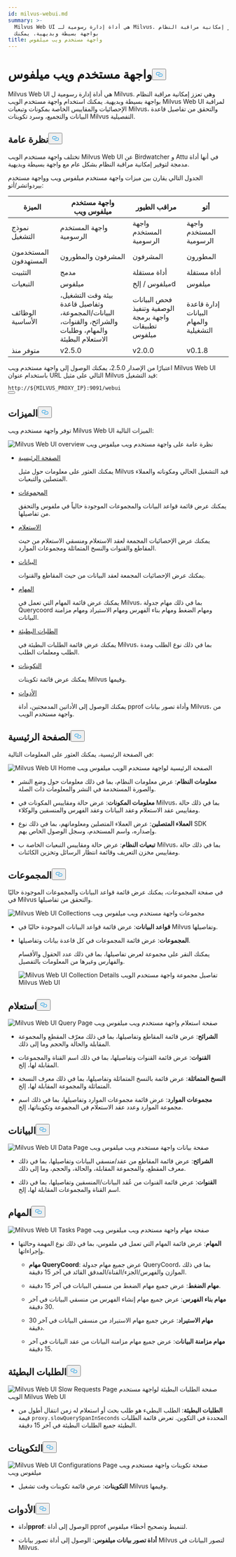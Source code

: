 ```yaml
---
id: milvus-webui.md
summary: >-
  Milvus Web UI هي أداة إدارة رسومية لـ Milvus. وهي تعزز إمكانية مراقبة النظام
  بواجهة بسيطة وبديهية. يمكنك
title: واجهة مستخدم ويب ميلفوس
---
```

<h1 id="Milvus-WebUI" class="common-anchor-header">واجهة مستخدم ويب ميلفوس<button data-href="#Milvus-WebUI" class="anchor-icon" translate="no">
      <svg translate="no"
        aria-hidden="true"
        focusable="false"
        height="20"
        version="1.1"
        viewBox="0 0 16 16"
        width="16"
      >
        <path
          fill="#0092E4"
          fill-rule="evenodd"
          d="M4 9h1v1H4c-1.5 0-3-1.69-3-3.5S2.55 3 4 3h4c1.45 0 3 1.69 3 3.5 0 1.41-.91 2.72-2 3.25V8.59c.58-.45 1-1.27 1-2.09C10 5.22 8.98 4 8 4H4c-.98 0-2 1.22-2 2.5S3 9 4 9zm9-3h-1v1h1c1 0 2 1.22 2 2.5S13.98 12 13 12H9c-.98 0-2-1.22-2-2.5 0-.83.42-1.64 1-2.09V6.25c-1.09.53-2 1.84-2 3.25C6 11.31 7.55 13 9 13h4c1.45 0 3-1.69 3-3.5S14.5 6 13 6z"
        ></path>
      </svg>
    </button></h1><p>Milvus Web UI هي أداة إدارة رسومية ل Milvus. وهي تعزز إمكانية مراقبة النظام بواجهة بسيطة وبديهية. يمكنك استخدام واجهة مستخدم الويب Milvus Web UI لمراقبة الإحصائيات والمقاييس الخاصة بمكونات وتبعيات Milvus، والتحقق من تفاصيل قاعدة البيانات والتجميع، وسرد تكوينات Milvus التفصيلية.</p>
<h2 id="Overview" class="common-anchor-header">نظرة عامة<button data-href="#Overview" class="anchor-icon" translate="no">
      <svg translate="no"
        aria-hidden="true"
        focusable="false"
        height="20"
        version="1.1"
        viewBox="0 0 16 16"
        width="16"
      >
        <path
          fill="#0092E4"
          fill-rule="evenodd"
          d="M4 9h1v1H4c-1.5 0-3-1.69-3-3.5S2.55 3 4 3h4c1.45 0 3 1.69 3 3.5 0 1.41-.91 2.72-2 3.25V8.59c.58-.45 1-1.27 1-2.09C10 5.22 8.98 4 8 4H4c-.98 0-2 1.22-2 2.5S3 9 4 9zm9-3h-1v1h1c1 0 2 1.22 2 2.5S13.98 12 13 12H9c-.98 0-2-1.22-2-2.5 0-.83.42-1.64 1-2.09V6.25c-1.09.53-2 1.84-2 3.25C6 11.31 7.55 13 9 13h4c1.45 0 3-1.69 3-3.5S14.5 6 13 6z"
        ></path>
      </svg>
    </button></h2><p>تختلف واجهة مستخدم الويب Milvus Web UI عن Birdwatcher و Attu في أنها أداة مدمجة لتوفير إمكانية مراقبة النظام بشكل عام مع واجهة بسيطة وبديهية.</p>
<p>الجدول التالي يقارن بين ميزات واجهة مستخدم ميلفوس ويب وواجهة مستخدم بيردواتشر/أتو:</p>
<table>
<thead>
<tr><th>الميزة</th><th>واجهة مستخدم ميلفوس ويب</th><th>مراقب الطيور</th><th>أتو</th></tr>
</thead>
<tbody>
<tr><td>نموذج التشغيل</td><td>واجهة المستخدم الرسومية</td><td>واجهة المستخدم الرسومية</td><td>واجهة المستخدم الرسومية</td></tr>
<tr><td>المستخدمون المستهدفون</td><td>المشرفون والمطورون</td><td>المشرفون</td><td>المطورون</td></tr>
<tr><td>التثبيت</td><td>مدمج</td><td>أداة مستقلة</td><td>أداة مستقلة</td></tr>
<tr><td>التبعيات</td><td>ميلفوس</td><td>ميلفوس / إلخd</td><td>ميلفوس</td></tr>
<tr><td>الوظائف الأساسية</td><td>بيئة وقت التشغيل، وتفاصيل قاعدة البيانات/المجموعة، والشرائح، والقنوات، والمهام، وطلبات الاستعلام البطيئة</td><td>فحص البيانات الوصفية وتنفيذ واجهة برمجة تطبيقات ميلفوس</td><td>إدارة قاعدة البيانات والمهام التشغيلية</td></tr>
<tr><td>متوفر منذ</td><td>v2.5.0</td><td>v2.0.0</td><td>v0.1.8</td></tr>
</tbody>
</table>
<p>اعتبارًا من الإصدار 2.5.0، يمكنك الوصول إلى واجهة مستخدم ويب Milvus Web UI باستخدام عنوان URL التالي على مثيل Milvus قيد التشغيل:</p>
<pre><code translate="no">http://<span class="hljs-variable">${MILVUS_PROXY_IP}</span>:9091/webui
<button class="copy-code-btn"></button></code></pre>
<h2 id="Features" class="common-anchor-header">الميزات<button data-href="#Features" class="anchor-icon" translate="no">
      <svg translate="no"
        aria-hidden="true"
        focusable="false"
        height="20"
        version="1.1"
        viewBox="0 0 16 16"
        width="16"
      >
        <path
          fill="#0092E4"
          fill-rule="evenodd"
          d="M4 9h1v1H4c-1.5 0-3-1.69-3-3.5S2.55 3 4 3h4c1.45 0 3 1.69 3 3.5 0 1.41-.91 2.72-2 3.25V8.59c.58-.45 1-1.27 1-2.09C10 5.22 8.98 4 8 4H4c-.98 0-2 1.22-2 2.5S3 9 4 9zm9-3h-1v1h1c1 0 2 1.22 2 2.5S13.98 12 13 12H9c-.98 0-2-1.22-2-2.5 0-.83.42-1.64 1-2.09V6.25c-1.09.53-2 1.84-2 3.25C6 11.31 7.55 13 9 13h4c1.45 0 3-1.69 3-3.5S14.5 6 13 6z"
        ></path>
      </svg>
    </button></h2><p>توفر واجهة مستخدم ويب Milvus Web UI الميزات التالية:</p>
<p>
  
   <span class="img-wrapper"> <img translate="no" src="/docs/v2.5.x/assets/milvus-webui-overview.png" alt="Milvus Web UI overview" class="doc-image" id="milvus-web-ui-overview" />
   </span> <span class="img-wrapper"> <span>نظرة عامة على واجهة مستخدم ويب ميلفوس ويب</span> </span></p>
<ul>
<li><p><a href="#Home">الصفحة الرئيسية</a></p>
<p>يمكنك العثور على معلومات حول مثيل Milvus قيد التشغيل الحالي ومكوناته والعملاء المتصلين والتبعيات.</p></li>
<li><p><a href="#Collections">المجموعات</a></p>
<p>يمكنك عرض قائمة قواعد البيانات والمجموعات الموجودة حالياً في ملفوس والتحقق من تفاصيلها.</p></li>
<li><p><a href="#Query">الاستعلام</a></p>
<p>يمكنك عرض الإحصائيات المجمعة لعقد الاستعلام ومنسقي الاستعلام من حيث المقاطع والقنوات والنسخ المتماثلة ومجموعات الموارد.</p></li>
<li><p><a href="#Data">البيانات</a></p>
<p>يمكنك عرض الإحصائيات المجمعة لعقد البيانات من حيث المقاطع والقنوات.</p></li>
<li><p><a href="#Tasks">المهام</a></p>
<p>يمكنك عرض قائمة المهام التي تعمل في Milvus، بما في ذلك مهام جدولة Querycoord ومهام الضغط ومهام بناء الفهرس ومهام الاستيراد ومهام مزامنة البيانات.</p></li>
<li><p><a href="#Slow-requests">الطلبات البطيئة</a></p>
<p>يمكنك عرض قائمة الطلبات البطيئة في Milvus، بما في ذلك نوع الطلب ومدة الطلب ومعلمات الطلب.</p></li>
<li><p><a href="#Configurations">التكوينات</a></p>
<p>يمكنك عرض قائمة تكوينات Milvus وقيمها.</p></li>
<li><p><a href="#Tools">الأدوات</a></p>
<p>يمكنك الوصول إلى الأداتين المدمجتين، أداة pprof وأداة تصور بيانات Milvus، من واجهة مستخدم الويب.</p></li>
</ul>
<h2 id="Home" class="common-anchor-header">الصفحة الرئيسية<button data-href="#Home" class="anchor-icon" translate="no">
      <svg translate="no"
        aria-hidden="true"
        focusable="false"
        height="20"
        version="1.1"
        viewBox="0 0 16 16"
        width="16"
      >
        <path
          fill="#0092E4"
          fill-rule="evenodd"
          d="M4 9h1v1H4c-1.5 0-3-1.69-3-3.5S2.55 3 4 3h4c1.45 0 3 1.69 3 3.5 0 1.41-.91 2.72-2 3.25V8.59c.58-.45 1-1.27 1-2.09C10 5.22 8.98 4 8 4H4c-.98 0-2 1.22-2 2.5S3 9 4 9zm9-3h-1v1h1c1 0 2 1.22 2 2.5S13.98 12 13 12H9c-.98 0-2-1.22-2-2.5 0-.83.42-1.64 1-2.09V6.25c-1.09.53-2 1.84-2 3.25C6 11.31 7.55 13 9 13h4c1.45 0 3-1.69 3-3.5S14.5 6 13 6z"
        ></path>
      </svg>
    </button></h2><p>في الصفحة الرئيسية، يمكنك العثور على المعلومات التالية:</p>
<p>
  
   <span class="img-wrapper"> <img translate="no" src="/docs/v2.5.x/assets/webui-home.png" alt="Milvus Web UI Home" class="doc-image" id="milvus-web-ui-home" />
   </span> <span class="img-wrapper"> <span>الصفحة الرئيسية لواجهة مستخدم الويب ميلفوس ويب</span> </span></p>
<ul>
<li><p><strong>معلومات النظام</strong>: عرض معلومات النظام، بما في ذلك معلومات حول وضع النشر والصورة المستخدمة في النشر والمعلومات ذات الصلة.</p></li>
<li><p><strong>معلومات المكونات</strong>: عرض حالة ومقاييس المكونات في Milvus، بما في ذلك حالة ومقاييس عقد الاستعلام وعقد البيانات وعقد الفهرس والمنسقين والوكلاء.</p></li>
<li><p><strong>العملاء المتصلين</strong>: عرض العملاء المتصلين ومعلوماتهم، بما في ذلك نوع SDK وإصداره، واسم المستخدم، وسجل الوصول الخاص بهم.</p></li>
<li><p><strong>تبعيات النظام</strong>: عرض حالة ومقاييس التبعيات الخاصة ب Milvus، بما في ذلك حالة ومقاييس مخزن التعريف وقائمة انتظار الرسائل وتخزين الكائنات.</p></li>
</ul>
<h2 id="Collections" class="common-anchor-header">المجموعات<button data-href="#Collections" class="anchor-icon" translate="no">
      <svg translate="no"
        aria-hidden="true"
        focusable="false"
        height="20"
        version="1.1"
        viewBox="0 0 16 16"
        width="16"
      >
        <path
          fill="#0092E4"
          fill-rule="evenodd"
          d="M4 9h1v1H4c-1.5 0-3-1.69-3-3.5S2.55 3 4 3h4c1.45 0 3 1.69 3 3.5 0 1.41-.91 2.72-2 3.25V8.59c.58-.45 1-1.27 1-2.09C10 5.22 8.98 4 8 4H4c-.98 0-2 1.22-2 2.5S3 9 4 9zm9-3h-1v1h1c1 0 2 1.22 2 2.5S13.98 12 13 12H9c-.98 0-2-1.22-2-2.5 0-.83.42-1.64 1-2.09V6.25c-1.09.53-2 1.84-2 3.25C6 11.31 7.55 13 9 13h4c1.45 0 3-1.69 3-3.5S14.5 6 13 6z"
        ></path>
      </svg>
    </button></h2><p>في صفحة المجموعات، يمكنك عرض قائمة قواعد البيانات والمجموعات الموجودة حاليًا في Milvus والتحقق من تفاصيلها.</p>
<p>
  
   <span class="img-wrapper"> <img translate="no" src="/docs/v2.5.x/assets/webui-collections.png" alt="Milvus Web UI Collections" class="doc-image" id="milvus-web-ui-collections" />
   </span> <span class="img-wrapper"> <span>مجموعات واجهة مستخدم ويب ميلفوس ويب</span> </span></p>
<ul>
<li><p><strong>قواعد البيانات</strong>: عرض قائمة قواعد البيانات الموجودة حاليًا في Milvus وتفاصيلها.</p></li>
<li><p><strong>المجموعات</strong>: عرض قائمة المجموعات في كل قاعدة بيانات وتفاصيلها.</p>
<p>يمكنك النقر على مجموعة لعرض تفاصيلها، بما في ذلك عدد الحقول والأقسام والفهارس وغيرها من المعلومات بالتفصيل.</p>
<p>
  
   <span class="img-wrapper"> <img translate="no" src="/docs/v2.5.x/assets/webui-collection-details.png" alt="Milvus Web UI Collection Details" class="doc-image" id="milvus-web-ui-collection-details" />
   </span> <span class="img-wrapper"> <span>تفاصيل مجموعة واجهة مستخدم الويب Milvus Web UI</span> </span></p></li>
</ul>
<h2 id="Query" class="common-anchor-header">استعلام<button data-href="#Query" class="anchor-icon" translate="no">
      <svg translate="no"
        aria-hidden="true"
        focusable="false"
        height="20"
        version="1.1"
        viewBox="0 0 16 16"
        width="16"
      >
        <path
          fill="#0092E4"
          fill-rule="evenodd"
          d="M4 9h1v1H4c-1.5 0-3-1.69-3-3.5S2.55 3 4 3h4c1.45 0 3 1.69 3 3.5 0 1.41-.91 2.72-2 3.25V8.59c.58-.45 1-1.27 1-2.09C10 5.22 8.98 4 8 4H4c-.98 0-2 1.22-2 2.5S3 9 4 9zm9-3h-1v1h1c1 0 2 1.22 2 2.5S13.98 12 13 12H9c-.98 0-2-1.22-2-2.5 0-.83.42-1.64 1-2.09V6.25c-1.09.53-2 1.84-2 3.25C6 11.31 7.55 13 9 13h4c1.45 0 3-1.69 3-3.5S14.5 6 13 6z"
        ></path>
      </svg>
    </button></h2><p>
  
   <span class="img-wrapper"> <img translate="no" src="/docs/v2.5.x/assets/webui-query.png" alt="Milvus Web UI Query Page" class="doc-image" id="milvus-web-ui-query-page" />
   </span> <span class="img-wrapper"> <span>صفحة استعلام واجهة مستخدم ويب ميلفوس ويب</span> </span></p>
<ul>
<li><p><strong>الشرائح</strong>: عرض قائمة المقاطع وتفاصيلها، بما في ذلك معرّف المقطع والمجموعة المقابلة والحالة والحجم وما إلى ذلك.</p></li>
<li><p><strong>القنوات</strong>: عرض قائمة القنوات وتفاصيلها، بما في ذلك اسم القناة والمجموعات المقابلة لها، إلخ.</p></li>
<li><p><strong>النسخ المتماثلة</strong>: عرض قائمة بالنسخ المتماثلة وتفاصيلها، بما في ذلك معرف النسخة المتماثلة والمجموعة المقابلة لها، إلخ.</p></li>
<li><p><strong>مجموعات الموارد</strong>: عرض قائمة مجموعات الموارد وتفاصيلها، بما في ذلك اسم مجموعة الموارد وعدد عقد الاستعلام في المجموعة وتكويناتها، إلخ.</p></li>
</ul>
<h2 id="Data" class="common-anchor-header">البيانات<button data-href="#Data" class="anchor-icon" translate="no">
      <svg translate="no"
        aria-hidden="true"
        focusable="false"
        height="20"
        version="1.1"
        viewBox="0 0 16 16"
        width="16"
      >
        <path
          fill="#0092E4"
          fill-rule="evenodd"
          d="M4 9h1v1H4c-1.5 0-3-1.69-3-3.5S2.55 3 4 3h4c1.45 0 3 1.69 3 3.5 0 1.41-.91 2.72-2 3.25V8.59c.58-.45 1-1.27 1-2.09C10 5.22 8.98 4 8 4H4c-.98 0-2 1.22-2 2.5S3 9 4 9zm9-3h-1v1h1c1 0 2 1.22 2 2.5S13.98 12 13 12H9c-.98 0-2-1.22-2-2.5 0-.83.42-1.64 1-2.09V6.25c-1.09.53-2 1.84-2 3.25C6 11.31 7.55 13 9 13h4c1.45 0 3-1.69 3-3.5S14.5 6 13 6z"
        ></path>
      </svg>
    </button></h2><p>
  
   <span class="img-wrapper"> <img translate="no" src="/docs/v2.5.x/assets/webui-data.png" alt="Milvus Web UI Data Page" class="doc-image" id="milvus-web-ui-data-page" />
   </span> <span class="img-wrapper"> <span>صفحة بيانات واجهة مستخدم ويب ميلفوس ويب</span> </span></p>
<ul>
<li><p><strong>الشرائح</strong>: عرض قائمة المقاطع من عقد/منسقي البيانات وتفاصيلها، بما في ذلك معرف المقطع، والمجموعة المقابلة، والحالة، والحجم، وما إلى ذلك.</p></li>
<li><p><strong>القنوات</strong>: عرض قائمة القنوات من عُقد البيانات/المنسقين وتفاصيلها، بما في ذلك اسم القناة والمجموعات المقابلة لها، إلخ.</p></li>
</ul>
<h2 id="Tasks" class="common-anchor-header">المهام<button data-href="#Tasks" class="anchor-icon" translate="no">
      <svg translate="no"
        aria-hidden="true"
        focusable="false"
        height="20"
        version="1.1"
        viewBox="0 0 16 16"
        width="16"
      >
        <path
          fill="#0092E4"
          fill-rule="evenodd"
          d="M4 9h1v1H4c-1.5 0-3-1.69-3-3.5S2.55 3 4 3h4c1.45 0 3 1.69 3 3.5 0 1.41-.91 2.72-2 3.25V8.59c.58-.45 1-1.27 1-2.09C10 5.22 8.98 4 8 4H4c-.98 0-2 1.22-2 2.5S3 9 4 9zm9-3h-1v1h1c1 0 2 1.22 2 2.5S13.98 12 13 12H9c-.98 0-2-1.22-2-2.5 0-.83.42-1.64 1-2.09V6.25c-1.09.53-2 1.84-2 3.25C6 11.31 7.55 13 9 13h4c1.45 0 3-1.69 3-3.5S14.5 6 13 6z"
        ></path>
      </svg>
    </button></h2><p>
  
   <span class="img-wrapper"> <img translate="no" src="/docs/v2.5.x/assets/webui-tasks.png" alt="Milvus Web UI Tasks Page" class="doc-image" id="milvus-web-ui-tasks-page" />
   </span> <span class="img-wrapper"> <span>صفحة مهام واجهة مستخدم ويب ميلفوس ويب</span> </span></p>
<ul>
<li><p><strong>المهام</strong>: عرض قائمة المهام التي تعمل في ملفوس، بما في ذلك نوع المهمة وحالتها وإجراءاتها.</p>
<ul>
<li><p><strong>مهام QueryCoord</strong>: عرض جميع مهام جدولة QueryCoord، بما في ذلك الموازن والفهرس/الجزء/القناة/المدقق القائد في آخر 15 دقيقة.</p></li>
<li><p><strong>مهام الضغط</strong>: عرض جميع مهام الضغط من منسقي البيانات في آخر 15 دقيقة.</p></li>
<li><p><strong>مهام بناء الفهرس</strong>: عرض جميع مهام إنشاء الفهرس من منسقي البيانات في آخر 30 دقيقة.</p></li>
<li><p><strong>مهام الاستيراد</strong>: عرض جميع مهام الاستيراد من منسقي البيانات في آخر 30 دقيقة.</p></li>
<li><p><strong>مهام مزامنة البيانات</strong>: عرض جميع مهام مزامنة البيانات من عقد البيانات في آخر 15 دقيقة.</p></li>
</ul></li>
</ul>
<h2 id="Slow-requests" class="common-anchor-header">الطلبات البطيئة<button data-href="#Slow-requests" class="anchor-icon" translate="no">
      <svg translate="no"
        aria-hidden="true"
        focusable="false"
        height="20"
        version="1.1"
        viewBox="0 0 16 16"
        width="16"
      >
        <path
          fill="#0092E4"
          fill-rule="evenodd"
          d="M4 9h1v1H4c-1.5 0-3-1.69-3-3.5S2.55 3 4 3h4c1.45 0 3 1.69 3 3.5 0 1.41-.91 2.72-2 3.25V8.59c.58-.45 1-1.27 1-2.09C10 5.22 8.98 4 8 4H4c-.98 0-2 1.22-2 2.5S3 9 4 9zm9-3h-1v1h1c1 0 2 1.22 2 2.5S13.98 12 13 12H9c-.98 0-2-1.22-2-2.5 0-.83.42-1.64 1-2.09V6.25c-1.09.53-2 1.84-2 3.25C6 11.31 7.55 13 9 13h4c1.45 0 3-1.69 3-3.5S14.5 6 13 6z"
        ></path>
      </svg>
    </button></h2><p>
  
   <span class="img-wrapper"> <img translate="no" src="/docs/v2.5.x/assets/webui-slow-requests.png" alt="Milvus Web UI Slow Requests Page" class="doc-image" id="milvus-web-ui-slow-requests-page" />
   </span> <span class="img-wrapper"> <span>صفحة الطلبات البطيئة لواجهة مستخدم الويب Milvus Web UI</span> </span></p>
<ul>
<li><strong>الطلبات البطيئة</strong>: الطلب البطيء هو طلب بحث أو استعلام له زمن انتقال أطول من قيمة <code translate="no">proxy.slowQuerySpanInSeconds</code> المحددة في التكوين. تعرض قائمة الطلبات البطيئة جميع الطلبات البطيئة في آخر 15 دقيقة.</li>
</ul>
<h2 id="Configurations" class="common-anchor-header">التكوينات<button data-href="#Configurations" class="anchor-icon" translate="no">
      <svg translate="no"
        aria-hidden="true"
        focusable="false"
        height="20"
        version="1.1"
        viewBox="0 0 16 16"
        width="16"
      >
        <path
          fill="#0092E4"
          fill-rule="evenodd"
          d="M4 9h1v1H4c-1.5 0-3-1.69-3-3.5S2.55 3 4 3h4c1.45 0 3 1.69 3 3.5 0 1.41-.91 2.72-2 3.25V8.59c.58-.45 1-1.27 1-2.09C10 5.22 8.98 4 8 4H4c-.98 0-2 1.22-2 2.5S3 9 4 9zm9-3h-1v1h1c1 0 2 1.22 2 2.5S13.98 12 13 12H9c-.98 0-2-1.22-2-2.5 0-.83.42-1.64 1-2.09V6.25c-1.09.53-2 1.84-2 3.25C6 11.31 7.55 13 9 13h4c1.45 0 3-1.69 3-3.5S14.5 6 13 6z"
        ></path>
      </svg>
    </button></h2><p>
  
   <span class="img-wrapper"> <img translate="no" src="/docs/v2.5.x/assets/webui-configurations.png" alt="Milvus Web UI Configurations Page" class="doc-image" id="milvus-web-ui-configurations-page" />
   </span> <span class="img-wrapper"> <span>صفحة تكوينات واجهة مستخدم ويب ميلفوس ويب</span> </span></p>
<ul>
<li><strong>التكوينات</strong>: عرض قائمة تكوينات وقت تشغيل Milvus وقيمها.</li>
</ul>
<h2 id="Tools" class="common-anchor-header">الأدوات<button data-href="#Tools" class="anchor-icon" translate="no">
      <svg translate="no"
        aria-hidden="true"
        focusable="false"
        height="20"
        version="1.1"
        viewBox="0 0 16 16"
        width="16"
      >
        <path
          fill="#0092E4"
          fill-rule="evenodd"
          d="M4 9h1v1H4c-1.5 0-3-1.69-3-3.5S2.55 3 4 3h4c1.45 0 3 1.69 3 3.5 0 1.41-.91 2.72-2 3.25V8.59c.58-.45 1-1.27 1-2.09C10 5.22 8.98 4 8 4H4c-.98 0-2 1.22-2 2.5S3 9 4 9zm9-3h-1v1h1c1 0 2 1.22 2 2.5S13.98 12 13 12H9c-.98 0-2-1.22-2-2.5 0-.83.42-1.64 1-2.09V6.25c-1.09.53-2 1.84-2 3.25C6 11.31 7.55 13 9 13h4c1.45 0 3-1.69 3-3.5S14.5 6 13 6z"
        ></path>
      </svg>
    </button></h2><ul>
<li><p>أداة<strong>pprof</strong>: الوصول إلى أداة pprof لتنميط وتصحيح أخطاء ميلفوس.</p></li>
<li><p><strong>أداة تصور بيانات ميلفوس</strong>: الوصول إلى أداة تصور بيانات Milvus لتصور البيانات في Milvus.</p></li>
</ul>
